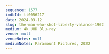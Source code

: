 ```yaml
---
sequence: 1577
imdbId: tt0056217
date: 2024-03-12
slug: the-man-who-shot-liberty-valance-1962
medium: 4k UHD Blu-ray
venue: null
venueNotes: null
mediumNotes: Paramount Pictures, 2022
---
```

